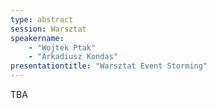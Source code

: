 ```yaml
---
type: abstract
session: Warsztat
speakername: 
    - "Wojtek Ptak"
    - "Arkadiusz Kondas"
presentationtitle: "Warsztat Event Storming"
---
```


TBA